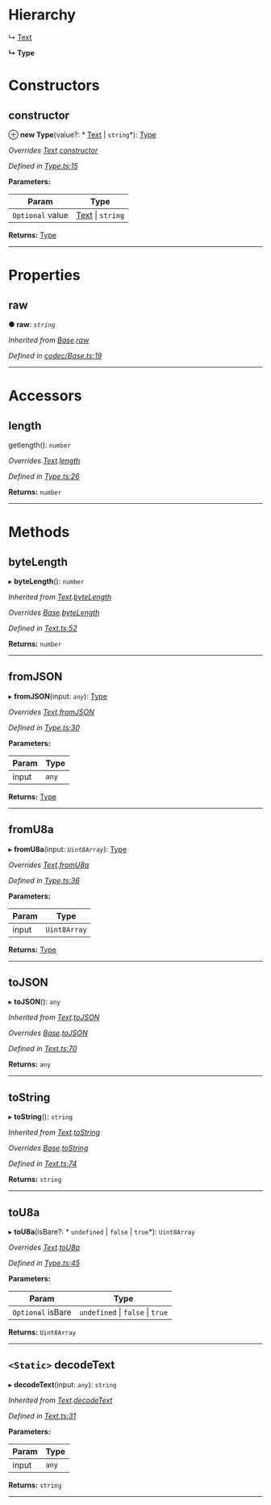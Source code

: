 

# Hierarchy

↳  [Text](_text_.text.md)

**↳ Type**

# Constructors

<a id="constructor"></a>

##  constructor

⊕ **new Type**(value?: * [Text](_text_.text.md) &#124; `string`*): [Type](_type_.type.md)

*Overrides [Text](_text_.text.md).[constructor](_text_.text.md#constructor)*

*Defined in [Type.ts:15](https://github.com/polkadot-js/api/blob/c026ecb/packages/types/src/Type.ts#L15)*

**Parameters:**

| Param | Type |
| ------ | ------ |
| `Optional` value |  [Text](_text_.text.md) &#124; `string`|

**Returns:** [Type](_type_.type.md)

___

# Properties

<a id="raw"></a>

##  raw

**● raw**: *`string`*

*Inherited from [Base](_codec_base_.base.md).[raw](_codec_base_.base.md#raw)*

*Defined in [codec/Base.ts:19](https://github.com/polkadot-js/api/blob/c026ecb/packages/types/src/codec/Base.ts#L19)*

___

# Accessors

<a id="length"></a>

##  length

getlength(): `number`

*Overrides [Text](_text_.text.md).[length](_text_.text.md#length)*

*Defined in [Type.ts:26](https://github.com/polkadot-js/api/blob/c026ecb/packages/types/src/Type.ts#L26)*

**Returns:** `number`

___

# Methods

<a id="bytelength"></a>

##  byteLength

▸ **byteLength**(): `number`

*Inherited from [Text](_text_.text.md).[byteLength](_text_.text.md#bytelength)*

*Overrides [Base](_codec_base_.base.md).[byteLength](_codec_base_.base.md#bytelength)*

*Defined in [Text.ts:52](https://github.com/polkadot-js/api/blob/c026ecb/packages/types/src/Text.ts#L52)*

**Returns:** `number`

___
<a id="fromjson"></a>

##  fromJSON

▸ **fromJSON**(input: *`any`*): [Type](_type_.type.md)

*Overrides [Text](_text_.text.md).[fromJSON](_text_.text.md#fromjson)*

*Defined in [Type.ts:30](https://github.com/polkadot-js/api/blob/c026ecb/packages/types/src/Type.ts#L30)*

**Parameters:**

| Param | Type |
| ------ | ------ |
| input | `any` |

**Returns:** [Type](_type_.type.md)

___
<a id="fromu8a"></a>

##  fromU8a

▸ **fromU8a**(input: *`Uint8Array`*): [Type](_type_.type.md)

*Overrides [Text](_text_.text.md).[fromU8a](_text_.text.md#fromu8a)*

*Defined in [Type.ts:36](https://github.com/polkadot-js/api/blob/c026ecb/packages/types/src/Type.ts#L36)*

**Parameters:**

| Param | Type |
| ------ | ------ |
| input | `Uint8Array` |

**Returns:** [Type](_type_.type.md)

___
<a id="tojson"></a>

##  toJSON

▸ **toJSON**(): `any`

*Inherited from [Text](_text_.text.md).[toJSON](_text_.text.md#tojson)*

*Overrides [Base](_codec_base_.base.md).[toJSON](_codec_base_.base.md#tojson)*

*Defined in [Text.ts:70](https://github.com/polkadot-js/api/blob/c026ecb/packages/types/src/Text.ts#L70)*

**Returns:** `any`

___
<a id="tostring"></a>

##  toString

▸ **toString**(): `string`

*Inherited from [Text](_text_.text.md).[toString](_text_.text.md#tostring)*

*Overrides [Base](_codec_base_.base.md).[toString](_codec_base_.base.md#tostring)*

*Defined in [Text.ts:74](https://github.com/polkadot-js/api/blob/c026ecb/packages/types/src/Text.ts#L74)*

**Returns:** `string`

___
<a id="tou8a"></a>

##  toU8a

▸ **toU8a**(isBare?: * `undefined` &#124; `false` &#124; `true`*): `Uint8Array`

*Overrides [Text](_text_.text.md).[toU8a](_text_.text.md#tou8a)*

*Defined in [Type.ts:45](https://github.com/polkadot-js/api/blob/c026ecb/packages/types/src/Type.ts#L45)*

**Parameters:**

| Param | Type |
| ------ | ------ |
| `Optional` isBare |  `undefined` &#124; `false` &#124; `true`|

**Returns:** `Uint8Array`

___
<a id="decodetext"></a>

## `<Static>` decodeText

▸ **decodeText**(input: *`any`*): `string`

*Inherited from [Text](_text_.text.md).[decodeText](_text_.text.md#decodetext)*

*Defined in [Text.ts:31](https://github.com/polkadot-js/api/blob/c026ecb/packages/types/src/Text.ts#L31)*

**Parameters:**

| Param | Type |
| ------ | ------ |
| input | `any` |

**Returns:** `string`

___

